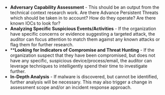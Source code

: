 * **Adversary Capability Assessment** - This should be an output from the technical context research work. Are there Advance Persistent Threats which should be taken in to account? How do they operate? Are there known IOCs to look for?
* **Analyzing Specific Suspicious Events/Activities** - If the organization have specific concerns or evidence suggesting a targeted attack, the auditor can focus attention to match them against any known attacks or flag them for further research.
* ****Looking for Indicators of Compromise and Threat Hunting** - If the organization suspect that they have been compromised, but does not have any specific, suspicious device/process/email, the auditor can leverage techniques to intelligently spend their time to investigate further.
* **In-Depth Analysis** - If malware is discovered, but cannot be identified, further analysis will be necessary. This may also trigger a change in assessment scope and/or an incident response approach.
